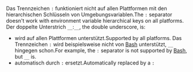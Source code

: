 <span data-ttu-id="b1008-101">Das Trennzeichen `:` funktioniert nicht auf allen Plattformen mit den hierarchischen Schlüsseln von Umgebungsvariablen.</span><span class="sxs-lookup"><span data-stu-id="b1008-101">The `:` separator doesn't work with environment variable hierarchical keys on all platforms.</span></span> <span data-ttu-id="b1008-102">Der doppelte Unterstrich `__`:</span><span class="sxs-lookup"><span data-stu-id="b1008-102">`__`, the double underscore, is:</span></span>

* <span data-ttu-id="b1008-103">wird auf allen Plattformen unterstützt.</span><span class="sxs-lookup"><span data-stu-id="b1008-103">Supported by all platforms.</span></span> <span data-ttu-id="b1008-104">Das Trennzeichen `:` wird beispielsweise nicht von [Bash](https://linuxhint.com/bash-environment-variables/) unterstützt, `__` hingegen schon.</span><span class="sxs-lookup"><span data-stu-id="b1008-104">For example, the `:` separator is not supported by [Bash](https://linuxhint.com/bash-environment-variables/), but `__` is.</span></span>
* <span data-ttu-id="b1008-105">automatisch durch `:` ersetzt.</span><span class="sxs-lookup"><span data-stu-id="b1008-105">Automatically replaced by a `:`</span></span>
